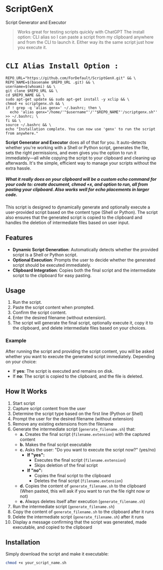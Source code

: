 # ScriptGenX
Script Generator and Executor
>Works great for testing scripts quickly with ChatGPT 
>The install option: CLI alias so I can paste a script from my clipboard anywhere and from the CLI to launch it. Either way its the same script just how you execute it. 

# **`CLI Alias Install Option :`**
```
REPO_URL="https://github.com/ForDefault/ScriptGenX.git" && \
REPO_NAME=$(basename $REPO_URL .git) && \
username=$(whoami) && \
git clone $REPO_URL && \
cd $REPO_NAME && \
sudo apt-get update && sudo apt-get install -y xclip && \
chmod +x scriptgenx.sh && \
if ! grep -q 'alias genx=' ~/.bashrc; then \
  echo 'alias genx="/home/'"$username"'/'"$REPO_NAME"'/scriptgenx.sh"' >> ~/.bashrc; \
fi && \
source ~/.bashrc && \
echo "Installation complete. You can now use 'genx' to run the script from anywhere."

```

**Script Generator and Executor** does all of that for you. It auto-detects whether you're working with a Shell or Python script, generates the file, sets the right permissions, and even gives you the option to run it immediately—all while copying the script to your clipboard and cleaning up afterwards. It's the simple, efficient way to manage your scripts without the extra hassle.

##### **What it really does** on your clipboard will be a custom echo command for your code to: create document, chmod +x, and option to run, all from pasting your clipboard. Also works well for echo placements in larger code. 

This script is designed to dynamically generate and optionally execute a user-provided script based on the content type (Shell or Python). The script also ensures that the generated script is copied to the clipboard and handles the deletion of intermediate files based on user input.

## Features

- **Dynamic Script Generation**: Automatically detects whether the provided script is a Shell or Python script.
- **Optional Execution**: Prompts the user to decide whether the generated script should be executed immediately.
- **Clipboard Integration**: Copies both the final script and the intermediate script to the clipboard for easy pasting.

## Usage

1. Run the script.
2. Paste the script content when prompted.
3. Confirm the script content.
4. Enter the desired filename (without extension).
5. The script will generate the final script, optionally execute it, copy it to the clipboard, and delete intermediate files based on your choices.

### Example

After running the script and providing the script content, you will be asked whether you want to execute the generated script immediately. Depending on your choice:
- If **yes**: The script is executed and remains on disk.
- If **no**: The script is copied to the clipboard, and the file is deleted.

## How It Works

1. Start script
2. Capture script content from the user
3. Determine the script type based on the first line (Python or Shell)
4. Prompt the user for the desired filename (without extension)
5. Remove any existing extensions from the filename
6. Generate the intermediate script (`generate_filename.sh`) that:
   - **a.** Creates the final script (`filename.extension`) with the captured content
   - **b.** Makes the final script executable
   - **c.** Asks the user: "Do you want to execute the script now?" (yes/no)
     - **If "yes":**
       - Executes the final script (`filename.extension`)
       - Skips deletion of the final script
     - **If "no":**
       - Copies the final script to the clipboard
       - Deletes the final script (`filename.extension`)
   - **d.** Copies the content of `generate_filename.sh` to the clipboard (When pasted, this will ask if you want to run the file right now or not)
   - **e.** Always deletes itself after execution (`generate_filename.sh`)
7. Run the intermediate script (`generate_filename.sh`)
8. Copy the content of `generate_filename.sh` to the clipboard after it runs
9. Delete the intermediate script (`generate_filename.sh`) after it runs
10. Display a message confirming that the script was generated, made executable, and copied to the clipboard

## Installation

Simply download the script and make it executable:

```bash
chmod +x your_script_name.sh
